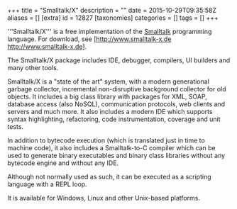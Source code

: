 +++
title = "Smalltalk/X"
description = ""
date = 2015-10-29T09:35:58Z
aliases = []
[extra]
id = 12827
[taxonomies]
categories = []
tags = []
+++

'''Smalltalk/X''' is a free implementation of the [Smalltalk](https://rosettacode.org/wiki/:Category:Smalltalk) programming language. For download, see [http://www.smalltalk-x.de http://www.smalltalk-x.de].

The Smalltalk/X package includes IDE, debugger, compilers, UI builders and many other tools.

Smalltalk/X is a "state of the art" system, with a modern generational garbage collector, incremental non-disruptive background collector for old objects.
It includes a big class library with packages for XML, SOAP, database access (also NoSQL), communication protocols, web clients and servers and much more.
It also includes a modern IDE which supports syntax highlighting, refactoring, code instrumentation, coverage and unit tests.

In addition to bytecode execution (which is translated just in time to machine code), it also includes a Smalltalk-to-C compiler which can be used to generate binary executables and binary class libraries without any bytecode engine and without any IDE. 

Although not normally used as such, it can be executed as a scripting language with a REPL loop.

It is available for Windows, Linux and other Unix-based platforms.
